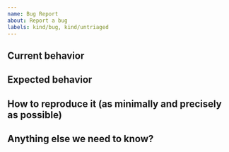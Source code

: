 ```yaml
---
name: Bug Report
about: Report a bug
labels: kind/bug, kind/untriaged
---
```


<!-- Please use this template while reporting a bug and provide as much info as possible. Not doing so may result in your bug not being addressed in a timely manner. Thanks! -->

## Current behavior

<!-- Describe how the issue manifests. -->

## Expected behavior

<!-- Describe what the desired behavior would be. -->

## How to reproduce it (as minimally and precisely as possible)

<!-- Please provide a **MINIMAL REPRO PROJECT** and the **STEPS TO REPRODUCE**-->

## Anything else we need to know?

<!-- We would love to know of any friction, apart from knowledge, that prevented you from sending in a pull-request -->
